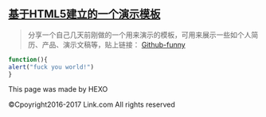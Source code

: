 <link rel="stylesheet" href="https://link9596.github.io/link/css/style.css">

## [基于HTML5建立的一个演示模板](http://link9596.github.io/link/blog/)
> 分享一个自己几天前刚做的一个用来演示的模板，可用来展示一些如个人简历、产品、演示文稿等，贴上链接：
[Github-funny](http://linker.ml/cnppts)
```javascript
function(){
alert("fuck you world!")
}
```
<!--more-->
This page was made by HEXO

©Cpoyright2016-2017 Link.com
All rights reserved
